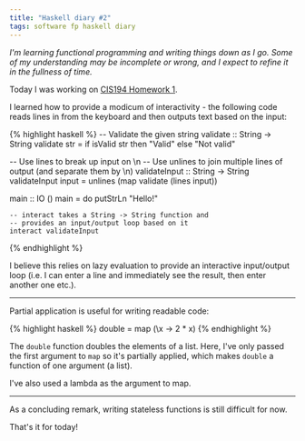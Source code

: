 ```yaml
---
title: "Haskell diary #2"
tags: software fp haskell diary
---
```


*I'm learning functional programming and writing things down as I go. Some of my understanding may be incomplete or wrong, and I expect to refine it in the fullness of time.*

Today I was working on [CIS194 Homework 1](http://www.seas.upenn.edu/~cis194/hw/01-intro.pdf). 

I learned how to provide a modicum of interactivity - the following code reads lines in from the keyboard and then outputs text based on the input:

{% highlight haskell %}
-- Validate the given string 
validate :: String -> String
validate str = if isValid str then "Valid" else "Not valid" 

-- Use lines to break up input on \n
-- Use unlines to join multiple lines of output (and separate them by \n)
validateInput :: String -> String
validateInput input = unlines (map validate (lines input))

main :: IO ()
main = do
    putStrLn "Hello!"
    
    -- interact takes a String -> String function and 
    -- provides an input/output loop based on it
    interact validateInput
{% endhighlight %}

I believe this relies on lazy evaluation to provide an interactive input/output loop (i.e. I can enter a line and immediately see the result, then enter another one etc.).

---

Partial application is useful for writing readable code:

{% highlight haskell %}
double = map (\x -> 2 * x)
{% endhighlight %}

The `double` function doubles the elements of a list. Here, I've only passed the first argument to `map` so it's partially applied, which makes `double` a function of one argument (a list).

I've also used a lambda as the argument to map. 

---

As a concluding remark, writing stateless functions is still difficult for now.

That's it for today!